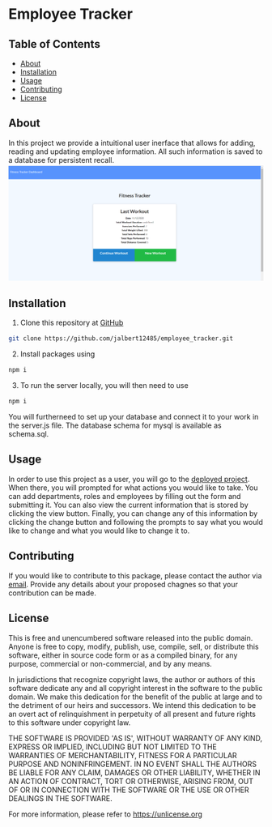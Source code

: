 # Employee Tracker 
## Table of Contents 
 * [About](#About) 
 * [Installation](#Installation) 
 * [Usage](#Usage) 
 * [Contributing](#Contributing) 
 * [License](#License) 
  
## About 
 In this project we provide a intuitional user inerface that allows for adding, reading and updating employee information.  All such information is saved to a database for persistent recall. 
 ![](Screenshot.png) 
## Installation 
 1. Clone this repository at [GitHub](https://github.com/jalbert12485/employee_tracker.git) 
```sh 
git clone https://github.com/jalbert12485/employee_tracker.git
 ``` 
2. Install packages using 
```sh 
npm i
 ``` 
 3. To run the server locally, you will then need to use 
 ```sh 
npm i
 ``` 
 You will furtherneed to set up your database and connect it to your work in the server.js file.  The database schema for mysql is available as schema.sql.
 
## Usage 
 In order to use this project as a user, you will go to the [deployed project](https://ancient-reef-12584.herokuapp.com/).  When there, you will prompted for what actions you would like to take.  You can add departments, roles and employees by filling out the form and submitting it.  You can also view the current information that is stored by clicking the view button.  Finally, you can change any of this information by clicking the change button and following the prompts to say what you would like to change and what you would like to change it to. 
## Contributing 
 If you would like to contribute to this package, please contact the author via [email](mailto:jalbert@carthage.edu).  Provide any details about your proposed chagnes so that your contribution can be made. 
## License 
 This is free and unencumbered software released into the public domain. Anyone is free to copy, modify, publish, use, compile, sell, or distribute this software, either in source code form or as a compiled binary, for any purpose, commercial or non-commercial, and by any means. 
 
 In jurisdictions that recognize copyright laws, the author or authors of this software dedicate any and all copyright interest in the software to the public domain. We make this dedication for the benefit of the public at large and to the detriment of our heirs and successors. We intend this dedication to be an overt act of relinquishment in perpetuity of all present and future rights to this software under copyright law. 
 
 THE SOFTWARE IS PROVIDED 'AS IS', WITHOUT WARRANTY OF ANY KIND, EXPRESS OR IMPLIED, INCLUDING BUT NOT LIMITED TO THE WARRANTIES OF MERCHANTABILITY, FITNESS FOR A PARTICULAR PURPOSE AND NONINFRINGEMENT. IN NO EVENT SHALL THE AUTHORS BE LIABLE FOR ANY CLAIM, DAMAGES OR OTHER LIABILITY, WHETHER IN AN ACTION OF CONTRACT, TORT OR OTHERWISE, ARISING FROM, OUT OF OR IN CONNECTION WITH THE SOFTWARE OR THE USE OR OTHER DEALINGS IN THE SOFTWARE. 
 
 For more information, please refer to <https://unlicense.org> 
